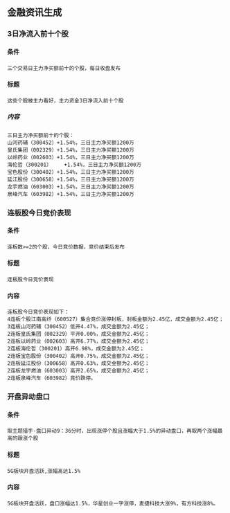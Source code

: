 ## 金融资讯生成


### 3日净流入前十个股
#### 条件
    三个交易日主力净买额前十的个股，每日收盘发布

#### 标题
    这些个股被主力看好，主力资金3日净流入前十个股

##### 内容
    三日主力净买额前十的个股：
    山河药辅（300452）+1.54%，三日主力净买额1200万
    皇氏集团（002329）+1.54%，三日主力净买额1200万
    以岭药业（002603）+1.54%，三日主力净买额1200万
    海伦哲（300201）    +1.54%，三日主力净买额1200万
    宝色股份（300402）+1.54%，三日主力净买额1200万
    延江股份（300658）+1.54%，三日主力净买额1200万
    龙宇燃油（603003）+1.54%，三日主力净买额1200万
    泉峰汽车（603982）+1.54%，三日主力净买额1200万 
    

### 连板股今日竞价表现
#### 条件
    连板数>=2的个股，今日竞价数据，竞价结束后发布

#### 标题
    连板股今日竞价表现

#### 内容
    连板股今日竞价表现如下：
    4连板个股江南高纤（600527）集合竞价涨停封板，封板金额为2.45亿，成交金额为2.45亿；
    3连板山河药辅（300452）低开4.47%，成交金额为2.45亿；
    2连板皇氏集团（002329）平开0.00%，成交金额为2.45亿；
    2连板以岭药业（002603）高开6.77%，成交金额为2.45亿；
    2连板海伦哲（300201）高开6.98%，成交金额为2.45亿；
    2连板宝色股份（300402）高开0.75%，成交金额为2.45亿；
    2连板延江股份（300658）高开0.63%，成交金额为2.45亿；
    2连板龙宇燃油（603003）高开2.65%，成交金额为2.45亿；
    2连板泉峰汽车（603982）竞价跌停。

### 开盘异动盘口
#### 条件
    取主题猎手-盘口异动9：36分时，出现涨停个股且涨幅大于1.5%的异动盘口，再取两个涨幅最高的跟涨个股

#### 标题
    5G板块开盘活跃,涨幅高达1.5%

#### 内容
    5G板块开盘活跃，盘口涨幅达1.5%，华星创业一字涨停，麦捷科技大涨9%，有方科技涨8%。
